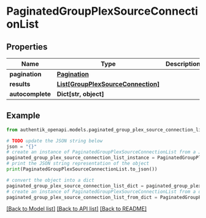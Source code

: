 # PaginatedGroupPlexSourceConnectionList


## Properties

Name | Type | Description | Notes
------------ | ------------- | ------------- | -------------
**pagination** | [**Pagination**](Pagination.md) |  | 
**results** | [**List[GroupPlexSourceConnection]**](GroupPlexSourceConnection.md) |  | 
**autocomplete** | **Dict[str, object]** |  | 

## Example

```python
from authentik_openapi.models.paginated_group_plex_source_connection_list import PaginatedGroupPlexSourceConnectionList

# TODO update the JSON string below
json = "{}"
# create an instance of PaginatedGroupPlexSourceConnectionList from a JSON string
paginated_group_plex_source_connection_list_instance = PaginatedGroupPlexSourceConnectionList.from_json(json)
# print the JSON string representation of the object
print(PaginatedGroupPlexSourceConnectionList.to_json())

# convert the object into a dict
paginated_group_plex_source_connection_list_dict = paginated_group_plex_source_connection_list_instance.to_dict()
# create an instance of PaginatedGroupPlexSourceConnectionList from a dict
paginated_group_plex_source_connection_list_from_dict = PaginatedGroupPlexSourceConnectionList.from_dict(paginated_group_plex_source_connection_list_dict)
```
[[Back to Model list]](../README.md#documentation-for-models) [[Back to API list]](../README.md#documentation-for-api-endpoints) [[Back to README]](../README.md)


